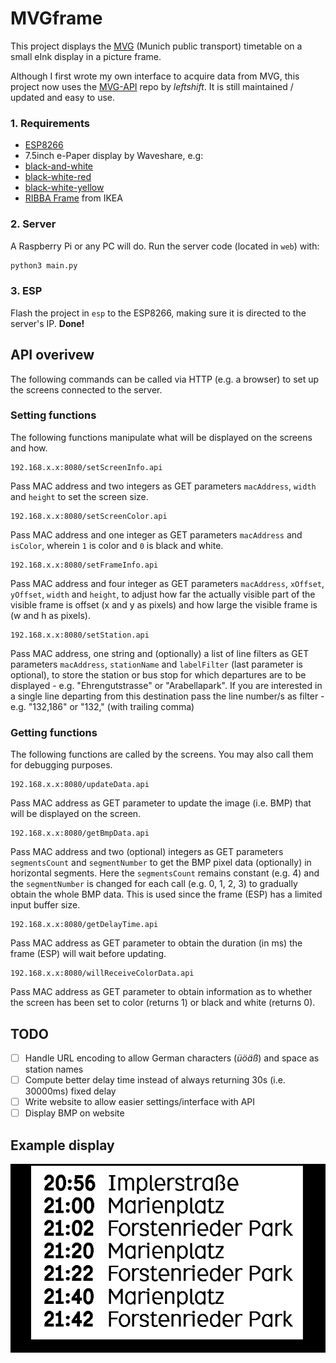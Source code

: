 # MVGframe

This project displays the [MVG](https://www.mvg.de/) (Munich public transport) timetable on a small eInk display in a picture frame.

Although I first wrote my own interface to acquire data from MVG, this project now uses the [MVG-API](https://github.com/leftshift/python_mvg_api) repo by *leftshift*. It is still maintained / updated and easy to use.

### 1. Requirements

- [ESP8266](https://www.waveshare.com/wiki/E-Paper_ESP8266_Driver_Board)
- 7.5inch e-Paper display by Waveshare, e.g:
 - [black-and-white](https://www.waveshare.com/wiki/7.5inch_e-Paper_HAT)
 - [black-white-red](https://www.waveshare.com/wiki/7.5inch_e-Paper_HAT_(B))
 - [black-white-yellow](https://www.waveshare.com/wiki/7.5inch_e-Paper_HAT_(C))
- [RIBBA Frame](https://www.ikea.com/de/de/p/ribba-rahmen-weiss-70378414/) from IKEA

### 2. Server

A Raspberry Pi or any PC will do. Run the server code (located in `web`) with:

```sh
python3 main.py
```

### 3. ESP

Flash the project in `esp` to the ESP8266, making sure it is directed to the server's IP. **Done!**

## API overivew

The following commands can be called via HTTP (e.g. a browser) to set up the screens connected to the server.

### Setting functions

The following functions manipulate what will be displayed on the screens and how.

```
192.168.x.x:8080/setScreenInfo.api
```

Pass MAC address and two integers as GET parameters ```macAddress```, ```width``` and ```height``` to set the screen size.


```
192.168.x.x:8080/setScreenColor.api
```

Pass MAC address and one integer as GET parameters  ```macAddress``` and ```isColor```, wherein ```1``` is color and ```0``` is black and white.

```
192.168.x.x:8080/setFrameInfo.api
```

Pass MAC address and four integer as GET parameters  ```macAddress```, ```xOffset```, ```yOffset```, ```width``` and ```height```, to adjust how far the actually visible part of the visible frame is offset (x and y as pixels) and how large the visible frame is (w and h as pixels).

```
192.168.x.x:8080/setStation.api
```

Pass MAC address, one string and (optionally) a list of line filters as GET parameters  ```macAddress```, ```stationName``` and ```labelFilter``` (last parameter is optional), to store the station or bus stop for which departures are to be displayed - e.g. "Ehrengutstrasse" or "Arabellapark". If you are interested in a single line departing from this destination pass the line number/s as filter - e.g. "132,186" or "132," (with trailing comma)

### Getting functions

The following functions are called by the screens. You may also call them for debugging purposes.

```
192.168.x.x:8080/updateData.api
```

Pass MAC address as GET parameter to update the image (i.e. BMP) that will be displayed on the screen.

```
192.168.x.x:8080/getBmpData.api
```

Pass MAC address and two (optional) integers as GET parameters ```segmentsCount``` and ```segmentNumber``` to get the BMP pixel data (optionally) in horizontal segments. Here the ```segmentsCount``` remains constant (e.g. 4) and the ```segmentNumber``` is changed for each call (e.g. 0, 1, 2, 3) to gradually obtain the whole BMP data. This is used since the frame (ESP) has a limited input buffer size.

```
192.168.x.x:8080/getDelayTime.api
```

Pass MAC address as GET parameter to obtain the duration (in ms) the frame (ESP) will wait before updating.

```
192.168.x.x:8080/willReceiveColorData.api
```

Pass MAC address as GET parameter to obtain information as to whether the screen has been set to color (returns 1) or black and white (returns 0).


## TODO

- [ ] Handle URL encoding to allow German characters (*üöäß*) and space as station names
- [ ] Compute better delay time instead of always returning 30s (i.e. 30000ms) fixed delay
- [ ] Write website to allow easier settings/interface with API
- [ ] Display BMP on website

## Example display

![Bus route 132](https://raw.githubusercontent.com/Muxelmann/mvgframe/master/web/CC50E30AC89C-departures.bmp)